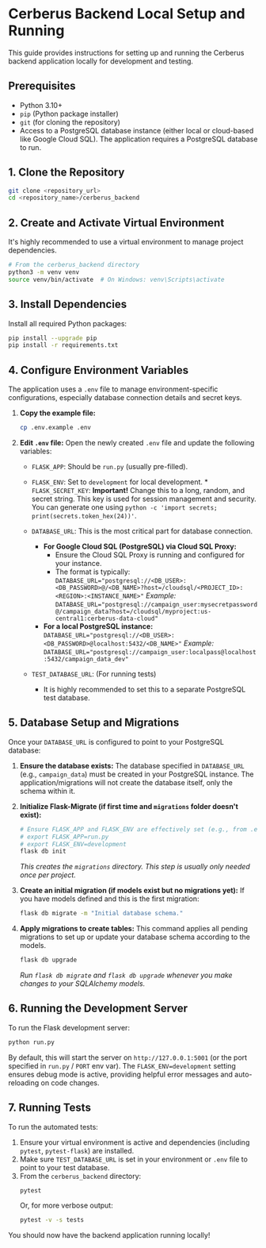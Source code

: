 # Cerberus Backend Local Setup and Running

This guide provides instructions for setting up and running the Cerberus backend application locally for development and testing.

## Prerequisites

-   Python 3.10+
-   `pip` (Python package installer)
-   `git` (for cloning the repository)
-   Access to a PostgreSQL database instance (either local or cloud-based like Google Cloud SQL). The application requires a PostgreSQL database to run.

## 1. Clone the Repository

```bash
git clone <repository_url>
cd <repository_name>/cerberus_backend
```

## 2. Create and Activate Virtual Environment

It's highly recommended to use a virtual environment to manage project dependencies.

```bash
# From the cerberus_backend directory
python3 -m venv venv
source venv/bin/activate  # On Windows: venv\Scripts\activate
```

## 3. Install Dependencies

Install all required Python packages:

```bash
pip install --upgrade pip
pip install -r requirements.txt
```

## 4. Configure Environment Variables

The application uses a `.env` file to manage environment-specific configurations, especially database connection details and secret keys.

1.  **Copy the example file:**
    ```bash
    cp .env.example .env
    ```

2.  **Edit `.env` file:**
    Open the newly created `.env` file and update the following variables:

    -   `FLASK_APP`: Should be `run.py` (usually pre-filled).
    -   `FLASK_ENV`: Set to `development` for local development.
            *   `FLASK_SECRET_KEY`: **Important!** Change this to a long, random, and secret string. This key is used for session management and security. You can generate one using `python -c 'import secrets; print(secrets.token_hex(24))'`.
    -   `DATABASE_URL`: This is the most critical part for database connection.
        -   **For Google Cloud SQL (PostgreSQL) via Cloud SQL Proxy:**
            -   Ensure the Cloud SQL Proxy is running and configured for your instance.
            -   The format is typically:
                `DATABASE_URL="postgresql://<DB_USER>:<DB_PASSWORD>@/<DB_NAME>?host=/cloudsql/<PROJECT_ID>:<REGION>:<INSTANCE_NAME>"`
                *Example:* `DATABASE_URL="postgresql://campaign_user:mysecretpassword@/campaign_data?host=/cloudsql/myproject:us-central1:cerberus-data-cloud"`
        -   **For a local PostgreSQL instance:**
            `DATABASE_URL="postgresql://<DB_USER>:<DB_PASSWORD>@localhost:5432/<DB_NAME>"`
            *Example:* `DATABASE_URL="postgresql://campaign_user:localpass@localhost:5432/campaign_data_dev"`

    -   `TEST_DATABASE_URL`: (For running tests)
        -   It is highly recommended to set this to a separate PostgreSQL test database.

## 5. Database Setup and Migrations

Once your `DATABASE_URL` is configured to point to your PostgreSQL database:

1.  **Ensure the database exists:** The database specified in `DATABASE_URL` (e.g., `campaign_data`) must be created in your PostgreSQL instance. The application/migrations will not create the database itself, only the schema within it.

2.  **Initialize Flask-Migrate (if first time and `migrations` folder doesn't exist):**
    ```bash
    # Ensure FLASK_APP and FLASK_ENV are effectively set (e.g., from .env or exported)
    # export FLASK_APP=run.py
    # export FLASK_ENV=development
    flask db init
    ```
    *This creates the `migrations` directory. This step is usually only needed once per project.*

3.  **Create an initial migration (if models exist but no migrations yet):**
    If you have models defined and this is the first migration:
    ```bash
    flask db migrate -m "Initial database schema."
    ```

4.  **Apply migrations to create tables:**
    This command applies all pending migrations to set up or update your database schema according to the models.
    ```bash
    flask db upgrade
    ```
    *Run `flask db migrate` and `flask db upgrade` whenever you make changes to your SQLAlchemy models.*

## 6. Running the Development Server

To run the Flask development server:

```bash
python run.py
```

By default, this will start the server on `http://127.0.0.1:5001` (or the port specified in `run.py` / `PORT` env var).
The `FLASK_ENV=development` setting ensures debug mode is active, providing helpful error messages and auto-reloading on code changes.

## 7. Running Tests

To run the automated tests:

1.  Ensure your virtual environment is active and dependencies (including `pytest`, `pytest-flask`) are installed.
2.  Make sure `TEST_DATABASE_URL` is set in your environment or `.env` file to point to your test database.
3.  From the `cerberus_backend` directory:
    ```bash
    pytest
    ```
    Or, for more verbose output:
    ```bash
    pytest -v -s tests
    ```

You should now have the backend application running locally!
